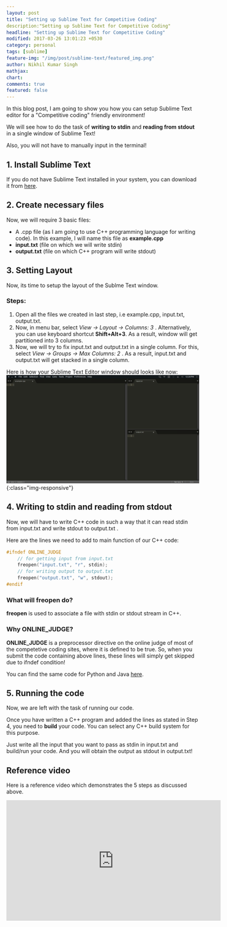 ```yaml
---
layout: post
title: "Setting up Sublime Text for Competitive Coding"
description:"Setting up Sublime Text for Competitive Coding" 
headline: "Setting up Sublime Text for Competitive Coding"
modified: 2017-03-26 13:01:23 +0530
category: personal
tags: [sublime]
feature-img: "/img/post/sublime-text/featured_img.png"
author: Nikhil Kumar Singh
mathjax: 
chart: 
comments: true
featured: false
---
```


In this blog post, I am going to show you how you can setup Sublime Text editor for a "Competitive coding" friendly environment!

We will see how to do the task of **writing to stdin** and **reading from stdout** in a single window of Sublime Text! 

Also, you will not have to manually input in the terminal!

## 1. Install Sublime Text

If you do not have Sublime Text installed in your system, you can download it from [here](https://www.sublimetext.com/3).


## 2. Create necessary files

Now, we will require 3 basic files:


- A .cpp file (as I am going to use C++ programming language for writing code). In this example, I will name this file as **example.cpp** 
- **input.txt** (file on which we will write stdin)
- **output.txt** (file on which C++ program will write stdout)


## 3. Setting Layout

Now, its time to setup the layout of the Sublme Text window.
### Steps:


1. Open all the files we created in last step, i.e example.cpp, input.txt, output.txt.
2. Now, in menu bar, select *View -> Layout -> Columns: 3* . Alternatively, you can use keyboard shortcut **Shift+Alt+3**. As a result, window will get partitioned into 3 columns.
3. Now, we will try to fix input.txt and output.txt in a single column. For this, select *View -> Groups -> Max Columns: 2* . As a result, input.txt and output.txt will get stacked in a single column.

Here is how your Sublime Text Editor window should looks like now:
![](/img/post/sublime-text/screen.png){:class="img-responsive"}


## 4. Writing to stdin and reading from stdout

Now, we will have to write C++ code in such a way that it can read stdin from input.txt and write stdout to output.txt .

Here are the lines we need to add to main function of our C++ code:

```cpp
#ifndef ONLINE_JUDGE
    // for getting input from input.txt
    freopen("input.txt", "r", stdin);
    // for writing output to output.txt
    freopen("output.txt", "w", stdout);
#endif
```
### What will freopen do?

**freopen** is used to associate a file with stdin or stdout stream in C++.

### Why ONLINE_JUDGE?

**ONLINE_JUDGE** is a preprocessor directive on the online judge of most of the competetive coding sites, where it is defined to be true. So, when you submit the code containing above lines, these lines will simply get skipped due to ifndef condition!

You can find the same code for Python and Java [here](http://www.geeksforgeeks.org/inputoutput-external-file-cc-java-python-competitive-programming/).


## 5. Running the code

Now, we are left with the task of running our code.

Once you have written a C++ program and added the lines as stated in Step 4, you need to **build** your code. You can select any C++ build system for this purpose. 
 
Just write all the input that you want to pass as stdin in input.txt and build/run your code. And you will obtain the output as stdout in output.txt!

## Reference video

Here is a reference video which demonstrates the 5 steps as discussed above.

<iframe width="560" height="315" src="https://www.youtube.com/embed/DlPTG4AkuqU" frameborder="0" allowfullscreen></iframe>
